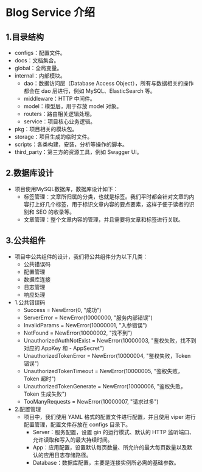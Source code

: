 <!--
 * @Author: 洪陪 hp2022a@163.com
 * @Date: 2024-10-22 17:42:46
 * @LastEditors: 洪陪 hp2022a@163.com
 * @LastEditTime: 2024-10-30 14:35:26
 * @FilePath: /blog-service/blog.md
 * @Description: 这是默认设置,请设置`customMade`, 打开koroFileHeader查看配置 进行设置: https://github.com/OBKoro1/koro1FileHeader/wiki/%E9%85%8D%E7%BD%AE
-->

# Blog Service 介绍

## 1.目录结构
- configs：配置文件。
- docs：文档集合。
- global：全局变量。
- internal：内部模块。
  - dao：数据访问层（Database Access Object），所有与数据相关的操作都会在 dao 层进行，例如 MySQL、ElasticSearch 等。
  - middleware：HTTP 中间件。
  - model：模型层，用于存放 model 对象。
  - routers：路由相关逻辑处理。
  - service：项目核心业务逻辑。
- pkg：项目相关的模块包。
- storage：项目生成的临时文件。
- scripts：各类构建，安装，分析等操作的脚本。
- third_party：第三方的资源工具，例如 Swagger UI。

## 2.数据库设计
- 项目使用MySQL数据库，数据库设计如下：
  - 标签管理：文章所归属的分类，也就是标签。我们平时都会针对文章的内容打上好几个标签，用于标识文章内容的要点要素，这样子便于读者的识别和 SEO 的收录等。
  - 文章管理：整个文章内容的管理，并且需要将文章和标签进行关联。

## 3.公共组件
- 项目中公共组件的设计，我们将公共组件分为以下几类：
  - 公共错误码
  - 配置管理
  - 数据库连接
  - 日志管理
  - 响应处理
- 1.公共错误码
  - Success                   = NewError(0, "成功")
  - ServerError               = NewError(10000000, "服务内部错误")
  - InvalidParams             = NewError(10000001, "入参错误")
  - NotFound                  = NewError(10000002, "找不到")
  - UnauthorizedAuthNotExist  = NewError(10000003, "鉴权失败，找不到对应的 AppKey 和 - AppSecret")
  - UnauthorizedTokenError    = NewError(10000004, "鉴权失败，Token 错误")
  - UnauthorizedTokenTimeout  = NewError(10000005, "鉴权失败，Token 超时")
  - UnauthorizedTokenGenerate = NewError(10000006, "鉴权失败，Token 生成失败")
  - TooManyRequests           = NewError(10000007, "请求过多")
- 2.配置管理
  - 项目中，我们使用 YAML 格式的配置文件进行配置，并且使用 viper 进行配置管理，配置文件存放在 configs 目录下。
    - Server：服务配置，设置 gin 的运行模式、默认的 HTTP 监听端口、允许读取和写入的最大持续时间。
    - App：应用配置，设置默认每页数量、所允许的最大每页数量以及默认的应用日志存储路径。
    - Database：数据库配置，主要是连接实例所必需的基础参数。
